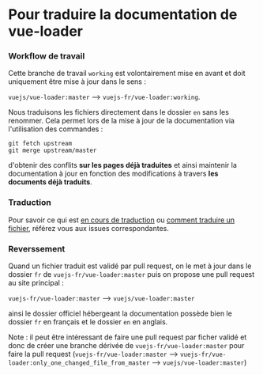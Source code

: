 # Pour traduire la documentation de vue-loader

### Workflow de travail

Cette branche de travail `working` est volontairement mise en avant et doit uniquement être mise à jour dans le sens :

`vuejs/vue-loader:master` --> `vuejs-fr/vue-loader:working`.

Nous traduisons les fichiers directement dans le dossier `en` sans les renommer. Cela permet lors de la mise à jour de la documentation via l'utilisation des commandes :

```
git fetch upstream
git merge upstream/master
```

d'obtenir des conflits **sur les pages déjà traduites** et ainsi maintenir la documentation à jour en fonction des modifications à travers **les documents déjà traduits**.

### Traduction

Pour savoir ce qui est [en cours de traduction](https://github.com/vuejs-fr/vue-loader/issues/2) ou [comment traduire un fichier](https://github.com/vuejs-fr/vue-loader/issues/1), référez vous aux issues correspondantes.

### Reverssement

Quand un fichier traduit est validé par pull request, on le met à jour dans le dossier `fr` de `vuejs-fr/vue-loader:master` puis on propose une pull request au site principal :

`vuejs-fr/vue-loader:master` --> `vuejs/vue-loader:master`

ainsi le dossier officiel hébergeant la documentation possède bien le dossier `fr` en français et le dossier `en` en anglais.

Note : il peut être intéressant de faire une pull request par ficher validé et donc de créer une branche dérivée de `vuejs-fr/vue-loader:master` pour faire la pull request (`vuejs-fr/vue-loader:master` --> `vuejs-fr/vue-loader:only_one_changed_file_from_master` --> `vuejs/vue-loader:master`)
